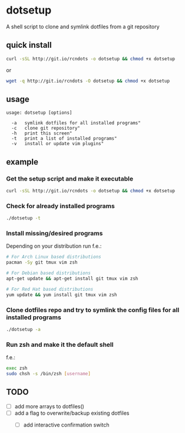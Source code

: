 # dotsetup
A shell script to clone and symlink dotfiles from a git repository

## quick install

```bash
curl -sSL http://git.io/rcndots -o dotsetup && chmod +x dotsetup
```
or
```bash
wget -q http://git.io/rcndots -O dotsetup && chmod +x dotsetup
```

## usage

```
usage: dotsetup [options]

  -a   symlink dotfiles for all installed programs"
  -c   clone git repository"
  -h   print this screen"
  -t   print a list of installed programs"
  -v   install or update vim plugins"
```

## example

### Get the setup script and make it executable
```bash
curl -sSL http://git.io/rcndots -o dotsetup && chmod +x dotsetup
```

### Check for already installed programs
```bash
./dotsetup -t
```

### Install missing/desired programs
Depending on your distribution run f.e.:
```bash
# For Arch Linux based distributions
pacman -Sy git tmux vim zsh

# For Debian based distributions
apt-get update && apt-get install git tmux vim zsh

# For Red Hat based distributions
yum update && yum install git tmux vim zsh
```

### Clone dotfiles repo and try to symlink the config files for all installed programs
```bash
./dotsetup -a
```

### Run zsh and make it the default shell
f.e.:
```bash
exec zsh
sudo chsh -s /bin/zsh [username]
```

## TODO

- [ ] add more arrays to dotfiles()
- [ ] add a flag to overwrite/backup existing dotfiles
    - [ ] add interactive confirmation switch

